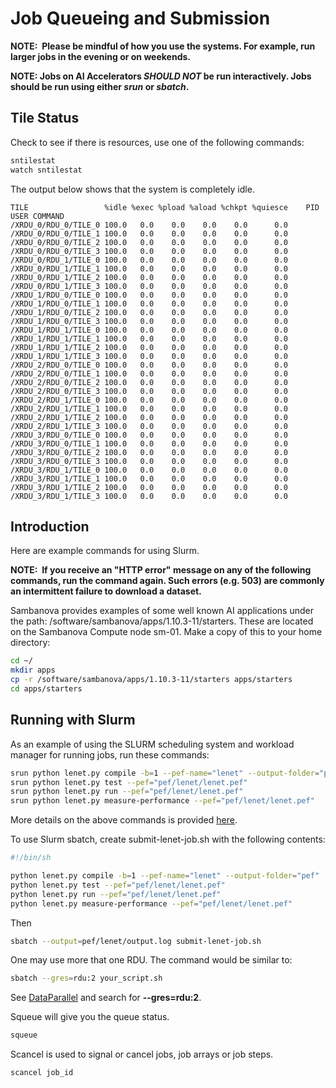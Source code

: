 # Job Queueing and Submission

**NOTE:  Please be mindful of how you use the systems.
For example, run larger jobs in the evening or on weekends.**

**NOTE:  Jobs on AI Accelerators *SHOULD NOT* be run interactively.
Jobs should be run using either *srun* or *sbatch*.**

## Tile Status

Check to see if there is resources, use one of the following commands:

```bash
sntilestat
watch sntilestat
```

The output below shows that the system is completely idle.

```text
TILE                 %idle %exec %pload %aload %chkpt %quiesce    PID     USER COMMAND
/XRDU_0/RDU_0/TILE_0 100.0   0.0    0.0    0.0    0.0      0.0
/XRDU_0/RDU_0/TILE_1 100.0   0.0    0.0    0.0    0.0      0.0
/XRDU_0/RDU_0/TILE_2 100.0   0.0    0.0    0.0    0.0      0.0
/XRDU_0/RDU_0/TILE_3 100.0   0.0    0.0    0.0    0.0      0.0
/XRDU_0/RDU_1/TILE_0 100.0   0.0    0.0    0.0    0.0      0.0
/XRDU_0/RDU_1/TILE_1 100.0   0.0    0.0    0.0    0.0      0.0
/XRDU_0/RDU_1/TILE_2 100.0   0.0    0.0    0.0    0.0      0.0
/XRDU_0/RDU_1/TILE_3 100.0   0.0    0.0    0.0    0.0      0.0
/XRDU_1/RDU_0/TILE_0 100.0   0.0    0.0    0.0    0.0      0.0
/XRDU_1/RDU_0/TILE_1 100.0   0.0    0.0    0.0    0.0      0.0
/XRDU_1/RDU_0/TILE_2 100.0   0.0    0.0    0.0    0.0      0.0
/XRDU_1/RDU_0/TILE_3 100.0   0.0    0.0    0.0    0.0      0.0
/XRDU_1/RDU_1/TILE_0 100.0   0.0    0.0    0.0    0.0      0.0
/XRDU_1/RDU_1/TILE_1 100.0   0.0    0.0    0.0    0.0      0.0
/XRDU_1/RDU_1/TILE_2 100.0   0.0    0.0    0.0    0.0      0.0
/XRDU_1/RDU_1/TILE_3 100.0   0.0    0.0    0.0    0.0      0.0
/XRDU_2/RDU_0/TILE_0 100.0   0.0    0.0    0.0    0.0      0.0
/XRDU_2/RDU_0/TILE_1 100.0   0.0    0.0    0.0    0.0      0.0
/XRDU_2/RDU_0/TILE_2 100.0   0.0    0.0    0.0    0.0      0.0
/XRDU_2/RDU_0/TILE_3 100.0   0.0    0.0    0.0    0.0      0.0
/XRDU_2/RDU_1/TILE_0 100.0   0.0    0.0    0.0    0.0      0.0
/XRDU_2/RDU_1/TILE_1 100.0   0.0    0.0    0.0    0.0      0.0
/XRDU_2/RDU_1/TILE_2 100.0   0.0    0.0    0.0    0.0      0.0
/XRDU_2/RDU_1/TILE_3 100.0   0.0    0.0    0.0    0.0      0.0
/XRDU_3/RDU_0/TILE_0 100.0   0.0    0.0    0.0    0.0      0.0
/XRDU_3/RDU_0/TILE_1 100.0   0.0    0.0    0.0    0.0      0.0
/XRDU_3/RDU_0/TILE_2 100.0   0.0    0.0    0.0    0.0      0.0
/XRDU_3/RDU_0/TILE_3 100.0   0.0    0.0    0.0    0.0      0.0
/XRDU_3/RDU_1/TILE_0 100.0   0.0    0.0    0.0    0.0      0.0
/XRDU_3/RDU_1/TILE_1 100.0   0.0    0.0    0.0    0.0      0.0
/XRDU_3/RDU_1/TILE_2 100.0   0.0    0.0    0.0    0.0      0.0
/XRDU_3/RDU_1/TILE_3 100.0   0.0    0.0    0.0    0.0      0.0
```

## Introduction

Here are example commands for using Slurm.

**NOTE:  If you receive an "HTTP error" message on any of the
following commands, run the command again. Such errors (e.g. 503) are
commonly an intermittent failure to download a dataset.**

Sambanova provides examples of some well known AI applications under the path: /software/sambanova/apps/1.10.3-11/starters. These are located on the Sambanova Compute node sm-01. Make a copy of this to your home directory:

```bash
cd ~/
mkdir apps
cp -r /software/sambanova/apps/1.10.3-11/starters apps/starters
cd apps/starters
```

## Running with Slurm

As an example of using the SLURM scheduling system and workload manager for running jobs, run these commands:

```bash
srun python lenet.py compile -b=1 --pef-name="lenet" --output-folder="pef"
srun python lenet.py test --pef="pef/lenet/lenet.pef"
srun python lenet.py run --pef="pef/lenet/lenet.pef"
srun python lenet.py measure-performance --pef="pef/lenet/lenet.pef"
```
More details on the above commands is provided [here](Steps-to-run-a-model-or-program.md).

To use Slurm sbatch, create submit-lenet-job.sh with the following
contents:

```bash
#!/bin/sh

python lenet.py compile -b=1 --pef-name="lenet" --output-folder="pef"
python lenet.py test --pef="pef/lenet/lenet.pef"
python lenet.py run --pef="pef/lenet/lenet.pef"
python lenet.py measure-performance --pef="pef/lenet/lenet.pef"
```

Then

```bash
sbatch --output=pef/lenet/output.log submit-lenet-job.sh
```

One may use more that one RDU.  The command would be similar to:

```bash
sbatch --gres=rdu:2 your_script.sh
```

See [DataParallel](DataParallel.md) and search for **--gres=rdu:2**.

Squeue will give you the queue status.

```bash
squeue
```

Scancel is used to signal or cancel jobs, job arrays or job steps.

```bash
scancel job_id
```
